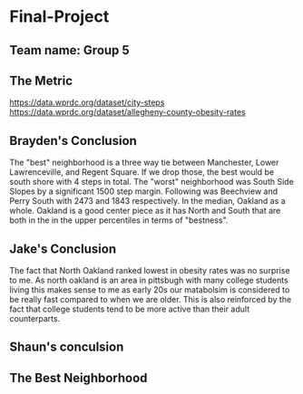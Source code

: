 # Final-Project

## Team name: Group 5

## The Metric
https://data.wprdc.org/dataset/city-steps
https://data.wprdc.org/dataset/allegheny-county-obesity-rates
## Brayden's Conclusion
The "best" neighborhood is a three way tie between Manchester, Lower Lawrenceville, and Regent Square. If we drop those, the best would be south shore with 4 steps in total. The "worst" neighborhood was South Side Slopes by a significant 1500 step margin. Following was Beechview and Perry South with 2473 and 1843 respectively. In the median, Oakland as a whole. Oakland is a good center piece as it has North and South that are both in the in the upper percentiles in terms of "bestness".
## Jake's Conclusion
The fact that North Oakland ranked lowest in obesity rates was no surprise to me. As north oakland is an area in pittsbugh with many college students living this makes sense
to me as early 20s our matabolsim is considered to be really fast compared to when we are older. This is also reinforced by the fact that college students tend to be more active
than their adult counterparts.
## Shaun's conculsion

## The Best Neighborhood
